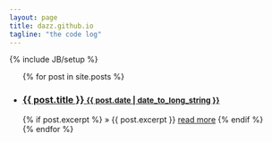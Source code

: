 ```yaml
---
layout: page
title: dazz.github.io
tagline: "the code log"
---
```

{% include JB/setup %}

<ul class="posts unstyled">
  {% for post in site.posts %}
    <li>
        <h3><a href="{{ BASE_PATH }}{{ post.url }}">{{ post.title }} <small>{{ post.date | date_to_long_string }}</small></a></h3>
        {% if post.excerpt %}
            &raquo; {{ post.excerpt }} <a class="btn btn-mini" href="{{ BASE_PATH }}{{ post.url }}">read more</a>
        {% endif %}
    </li>
  {% endfor %}
</ul>

